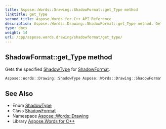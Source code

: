 ```yaml
---
title: Aspose::Words::Drawing::ShadowFormat::get_Type method
linktitle: get_Type
second_title: Aspose.Words for C++ API Reference
description: Aspose::Words::Drawing::ShadowFormat::get_Type method. Gets the specified ShadowType for ShadowFormat in C++.
type: docs
weight: 14
url: /cpp/aspose.words.drawing/shadowformat/get_type/
---
```

## ShadowFormat::get_Type method


Gets the specified [ShadowType](../../shadowtype/) for [ShadowFormat](../).

```cpp
Aspose::Words::Drawing::ShadowType Aspose::Words::Drawing::ShadowFormat::get_Type()
```

## See Also

* Enum [ShadowType](../../shadowtype/)
* Class [ShadowFormat](../)
* Namespace [Aspose::Words::Drawing](../../)
* Library [Aspose.Words for C++](../../../)
